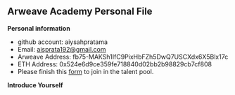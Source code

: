 ## Arweave Academy Personal File
**Personal information**
- github account: aiysahpratama
- Email: aisprata192@gmail.com
- Arweave Address: fb75-MAKSh1IfC9PixHbFZh5DwQ7USCXdx6X5Blx17c
- ETH Address: 0x524e6d9ce359fe718840d02bb2b98829cb7cf808
- Please finish this [form](https://docs.google.com/forms/d/e/1FAIpQLSfWA5fIIcBgmRppm3jNz5vmf9Mai_QMVil-2pO4r7YKn_Zhtw/viewform?usp=sf_link) to join in the talent pool.

**Introduce Yourself**


